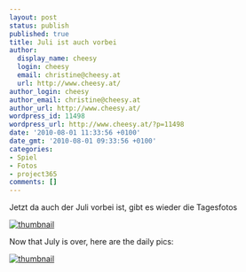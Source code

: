 ```yaml
---
layout: post
status: publish
published: true
title: Juli ist auch vorbei
author:
  display_name: cheesy
  login: cheesy
  email: christine@cheesy.at
  url: http://www.cheesy.at/
author_login: cheesy
author_email: christine@cheesy.at
author_url: http://www.cheesy.at/
wordpress_id: 11498
wordpress_url: http://www.cheesy.at/?p=11498
date: '2010-08-01 11:33:56 +0100'
date_gmt: '2010-08-01 09:33:56 +0100'
categories:
- Spiel
- Fotos
- project365
comments: []
---
```

<!--:de-->Jetzt da auch der Juli vorbei ist, gibt es wieder die Tagesfotos
[![](http://www.cheesy.at/wp-content/uploads/2010/08/thumbnail.jpg "thumbnail")](http://www.cheesy.at/photos/spiele/project365-2010/07-juli/)
<!--:--><!--:en-->Now that July is over, here are the daily pics:
[![](http://www.cheesy.at/wp-content/uploads/2010/08/thumbnail.jpg "thumbnail")](http://www.cheesy.at/photos/spiele/project365-2010/07-juli/)<!--:-->
